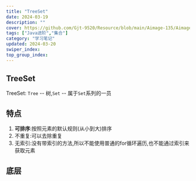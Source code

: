 ```yaml
---
title: "TreeSet"
date: 2024-03-19
description: ""
cover: https://github.com/Gjt-9520/Resource/blob/main/Aimage-135/Aimage100.jpg?raw=true
tags: ["Java进阶","集合"]
category: "学习笔记"
updated: 2024-03-20
swiper_index:
top_group_index:
---
```


## TreeSet

TreeSet: `Tree` -- 树,`Set` -- 属于`Set`系列的一员

## 特点

1. **可排序**:按照元素的默认规则(从小到大)排序
2. 不重复:可以去除重复
3. 无索引:没有带索引的方法,所以不能使用普通的for循环遍历,也不能通过索引来获取元素

## 底层